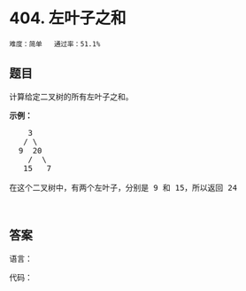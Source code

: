 # 404. 左叶子之和 
 
```难度：简单   通过率：51.1%```

## 题目

<p>计算给定二叉树的所有左叶子之和。</p>

<p><strong>示例：</strong></p>

<pre>
    3
   / \
  9  20
    /  \
   15   7

在这个二叉树中，有两个左叶子，分别是 9 和 15，所以返回 24</pre>

<p>&nbsp;</p>


## 答案

语言：

代码：

  